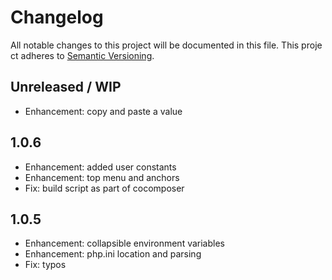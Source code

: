 # Changelog #

All notable changes to this project will be documented in this file. This project adheres to [​Semantic Versioning​](http://semver.org/). 

## Unreleased / WIP ##
* Enhancement: copy and paste a value

## 1.0.6 ##
* Enhancement: added user constants
* Enhancement: top menu and anchors
* Fix: build script as part of cocomposer

## 1.0.5 ##
* Enhancement: collapsible environment variables
* Enhancement: php.ini location and parsing
* Fix: typos
